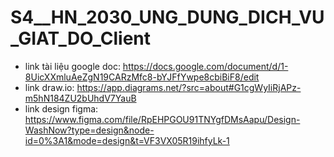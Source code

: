 # S4__HN_2030_UNG_DUNG_DICH_VU_GIAT_DO_Client
- link tài liệu google doc: https://docs.google.com/document/d/1-8UicXXmluAeZgN19CARzMfc8-bYJFfYwpe8cbiBiF8/edit
- link draw.io: https://app.diagrams.net/?src=about#G1cgWyIiRjAPz-m5hN184ZU2bUhdV7YauB
- link design figma: https://www.figma.com/file/RpEHPGOU91TNYgfDMsAapu/Design-WashNow?type=design&node-id=0%3A1&mode=design&t=VF3VX05R19ihfyLk-1
